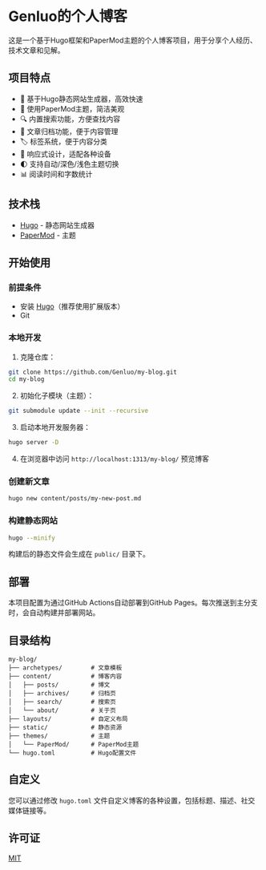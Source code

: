 # Genluo的个人博客

这是一个基于Hugo框架和PaperMod主题的个人博客项目，用于分享个人经历、技术文章和见解。

## 项目特点

- 🚀 基于Hugo静态网站生成器，高效快速
- 🎨 使用PaperMod主题，简洁美观
- 🔍 内置搜索功能，方便查找内容
- 📂 文章归档功能，便于内容管理
- 🏷️ 标签系统，便于内容分类
- 📱 响应式设计，适配各种设备
- 🌓 支持自动/深色/浅色主题切换
- 📊 阅读时间和字数统计

## 技术栈

- [Hugo](https://gohugo.io/) - 静态网站生成器
- [PaperMod](https://github.com/adityatelange/hugo-PaperMod) - 主题

## 开始使用

### 前提条件

- 安装 [Hugo](https://gohugo.io/installation/)（推荐使用扩展版本）
- Git

### 本地开发

1. 克隆仓库：

```bash
git clone https://github.com/Genluo/my-blog.git
cd my-blog
```

2. 初始化子模块（主题）：

```bash
git submodule update --init --recursive
```

3. 启动本地开发服务器：

```bash
hugo server -D
```

4. 在浏览器中访问 `http://localhost:1313/my-blog/` 预览博客

### 创建新文章

```bash
hugo new content/posts/my-new-post.md
```

### 构建静态网站

```bash
hugo --minify
```

构建后的静态文件会生成在 `public/` 目录下。

## 部署

本项目配置为通过GitHub Actions自动部署到GitHub Pages。每次推送到主分支时，会自动构建并部署网站。

## 目录结构

```
my-blog/
├── archetypes/        # 文章模板
├── content/           # 博客内容
│   ├── posts/         # 博文
│   ├── archives/      # 归档页
│   ├── search/        # 搜索页
│   └── about/         # 关于页
├── layouts/           # 自定义布局
├── static/            # 静态资源
├── themes/            # 主题
│   └── PaperMod/      # PaperMod主题
└── hugo.toml          # Hugo配置文件
```

## 自定义

您可以通过修改 `hugo.toml` 文件自定义博客的各种设置，包括标题、描述、社交媒体链接等。

## 许可证

[MIT](LICENSE)
